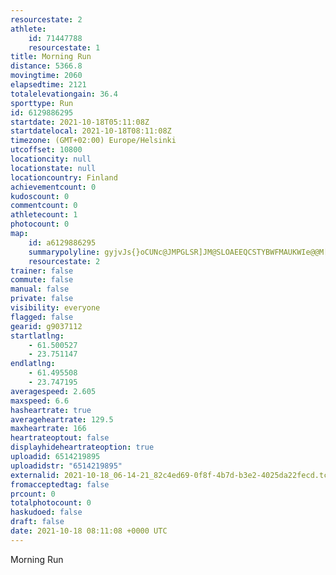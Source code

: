 ```yaml
---
resourcestate: 2
athlete:
    id: 71447788
    resourcestate: 1
title: Morning Run
distance: 5366.8
movingtime: 2060
elapsedtime: 2121
totalelevationgain: 36.4
sporttype: Run
id: 6129886295
startdate: 2021-10-18T05:11:08Z
startdatelocal: 2021-10-18T08:11:08Z
timezone: (GMT+02:00) Europe/Helsinki
utcoffset: 10800
locationcity: null
locationstate: null
locationcountry: Finland
achievementcount: 0
kudoscount: 0
commentcount: 0
athletecount: 1
photocount: 0
map:
    id: a6129886295
    summarypolyline: gyjvJs{}oCUNc@JMPGLSR]JM@SLOAEEQCSTYBWFMAUKWIe@@M[?_@QMKo@Oe@Ke@Q}BIe@Ok@GcBIa@IUKKw@GKIMUC[GwADQNU@KCwAKe@SCECKBORU^Y|@IBW`@q@v@WFUf@k@ZIHELS~@C`@@b@Uv@QBEHEfAD~@VbAPb@P`ANj@NRFKFUBUCOIWIMOe@SgAMYIo@[aAEo@YeBa@uAKk@O{@Aa@SsAk@gCO_BI[_@a@eA_DY]CB?HDPDJPNLr@VbAHn@F~@Th@FDL?XQPSZw@Ls@LMDCJBb@b@B@@ARc@@MAo@Lg@nAgAt@qAX[LKTGXCZMfAeAJSNm@LuAEu@GSUYEa@@aCN{@LoAj@wBR]No@Rg@DOEA@Kh@eANmATeAPa@PMn@[NAL@LH`@l@^\F@j@DLHJBl@ADDNCPBFEN?FQ?EEG?OJg@C_@Ie@?ODEf@?`@K^Ej@]h@CRGTEPIRAJIPIx@Ov@UN?DBTX`@zADB^@PD^_AHILm@Ng@LOt@q@JCJ@HJF@F?JB@LD@BDL@BBL?`@QJ?r@o@l@_@d@_@VIf@AFGTGD@B`@A\FjDA\NvG?FKBCNDzCLxA@bAHhAH^LNJ\RTf@VFFRd@`@P\FFDXx@Dn@j@jCPn@Z\HBJ?XJFDPVZ?RLN@\RZ^N@PFB?NGB@@FFDXIJDNCH@XUHAV@`@KLHX^Hd@VJNGAEDAVYFBb@?NBNNNFNN\r@PnAB`AHf@@h@Pt@TxB?|@BhAAzBGr@AzBB`ATlB?n@Dj@@dBF~@@nAERs@fBGh@g@`@IXQT[NYn@ERIzAIRIh@Qt@Wh@UNQTUv@O`@CD]NKPGTE^B|AEh@Kv@Mf@G`@IJ@h@Gn@@BGBHDG@?TEFSFACE@AIFiAGmBUcB?q@RqABa@Ew@D[A_@D_@Ae@Be@Gq@@a@E[CCGBE?GGWq@EDEVEF_@NSNSDSEKBSJKBGHM@GLQh@C@U@KJ[FG?KDKCMBa@JMJGEOB[RK?OH_@F_@`@I@GE_@BIAO@UDUN
    resourcestate: 2
trainer: false
commute: false
manual: false
private: false
visibility: everyone
flagged: false
gearid: g9037112
startlatlng:
    - 61.500527
    - 23.751147
endlatlng:
    - 61.495508
    - 23.747195
averagespeed: 2.605
maxspeed: 6.6
hasheartrate: true
averageheartrate: 129.5
maxheartrate: 166
heartrateoptout: false
displayhideheartrateoption: true
uploadid: 6514219895
uploadidstr: "6514219895"
externalid: 2021-10-18_06-14-21_82c4ed69-0f8f-4b7d-b3e2-4025da22fecd.tcx
fromacceptedtag: false
prcount: 0
totalphotocount: 0
haskudoed: false
draft: false
date: 2021-10-18 08:11:08 +0000 UTC
---
```

Morning Run